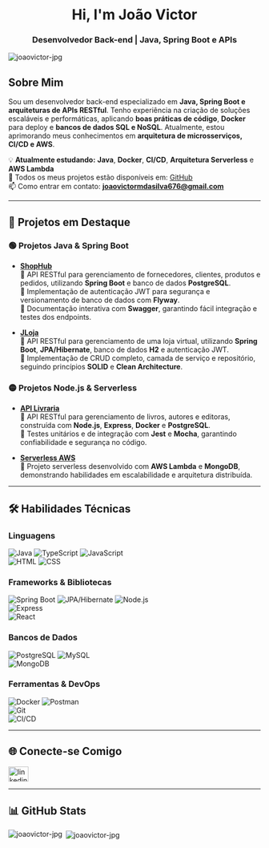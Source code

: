 <h1 align="center">Hi, I'm João Victor</h1>
<h3 align="center">Desenvolvedor Back-end | Java, Spring Boot e APIs</h3>

<p align="left">
 <img src="https://komarev.com/ghpvc/?username=joaovictor-jpg&label=Profile%20views&color=0e75b6&style=flat" alt="joaovictor-jpg" />
</p>

## Sobre Mim  
Sou um desenvolvedor back-end especializado em **Java, Spring Boot e arquiteturas de APIs RESTful**. Tenho experiência na criação de soluções escaláveis e performáticas, aplicando **boas práticas de código**, **Docker** para deploy e **bancos de dados SQL e NoSQL**. Atualmente, estou aprimorando meus conhecimentos em **arquitetura de microsserviços, CI/CD e AWS**.  

💡 **Atualmente estudando:** **Java**, **Docker**, **CI/CD**, **Arquitetura Serverless** e **AWS Lambda**  
📂 Todos os meus projetos estão disponíveis em: [GitHub](https://github.com/joaovictor-jpg)  
📫 Como entrar em contato: **joaovictormdasilva676@gmail.com**  

---

## 🚀 **Projetos em Destaque**

### 🟢 **Projetos Java & Spring Boot**
- **[ShopHub](https://github.com/joaovictor-jpg/ShopHub)**  
  🔹 API RESTful para gerenciamento de fornecedores, clientes, produtos e pedidos, utilizando **Spring Boot** e banco de dados **PostgreSQL**.  
  🔹 Implementação de autenticação JWT para segurança e versionamento de banco de dados com **Flyway**.  
  🔹 Documentação interativa com **Swagger**, garantindo fácil integração e testes dos endpoints.  

- **[JLoja](https://github.com/joaovictor-jpg/jLoja)**  
  🔹 API RESTful para gerenciamento de uma loja virtual, utilizando **Spring Boot**, **JPA/Hibernate**, banco de dados **H2** e autenticação JWT.  
  🔹 Implementação de CRUD completo, camada de serviço e repositório, seguindo princípios **SOLID** e **Clean Architecture**.  

### 🟡 **Projetos Node.js & Serverless**
- **[API Livraria](https://github.com/joaovictor-jpg/Node.js/tree/main/2969-workflow-dev-aula5-chore-unleash-setup)**  
  🔹 API RESTful para gerenciamento de livros, autores e editoras, construída com **Node.js**, **Express**, **Docker** e **PostgreSQL**.  
  🔹 Testes unitários e de integração com **Jest** e **Mocha**, garantindo confiabilidade e segurança no código.  

- **[Serverless AWS](https://github.com/joaovictor-jpg/Node.js/blob/main/2753-serverless-node/README.md)**  
  🔹 Projeto serverless desenvolvido com **AWS Lambda** e **MongoDB**, demonstrando habilidades em escalabilidade e arquitetura distribuída.  

---

## 🛠 **Habilidades Técnicas**

### **Linguagens**
![Java](https://img.shields.io/badge/-Java-007396?style=flat-square&logo=java&logoColor=white)
![TypeScript](https://img.shields.io/badge/-TypeScript-007ACC?style=flat-square&logo=typescript&logoColor=white) 
![JavaScript](https://img.shields.io/badge/-JavaScript-F7DF1E?style=flat-square&logo=javascript&logoColor=black)  
![HTML](https://img.shields.io/badge/-HTML5-E34F26?style=flat-square&logo=html5&logoColor=white)
![CSS](https://img.shields.io/badge/-CSS3-1572B6?style=flat-square&logo=css3&logoColor=white)  

### **Frameworks & Bibliotecas**
![Spring Boot](https://img.shields.io/badge/-Spring%20Boot-6DB33F?style=flat-square&logo=spring-boot&logoColor=white) 
![JPA/Hibernate](https://img.shields.io/badge/-Hibernate-59666C?style=flat-square&logo=hibernate&logoColor=white) 
![Node.js](https://img.shields.io/badge/-Node.js-339933?style=flat-square&logo=node.js&logoColor=white)  
![Express](https://img.shields.io/badge/-Express.js-000000?style=flat-square&logo=express&logoColor=white)  
![React](https://img.shields.io/badge/-React-61DAFB?style=flat-square&logo=react&logoColor=black)  

### **Bancos de Dados**
![PostgreSQL](https://img.shields.io/badge/-PostgreSQL-336791?style=flat-square&logo=postgresql&logoColor=white) 
![MySQL](https://img.shields.io/badge/-MySQL-4479A1?style=flat-square&logo=mysql&logoColor=white)  
![MongoDB](https://img.shields.io/badge/-MongoDB-47A248?style=flat-square&logo=mongodb&logoColor=white)  

### **Ferramentas & DevOps**
![Docker](https://img.shields.io/badge/-Docker-2496ED?style=flat-square&logo=docker&logoColor=white) 
![Postman](https://img.shields.io/badge/-Postman-FF6C37?style=flat-square&logo=postman&logoColor=white)  
![Git](https://img.shields.io/badge/-Git-F05032?style=flat-square&logo=git&logoColor=white)  
![CI/CD](https://img.shields.io/badge/-CI/CD-4285F4?style=flat-square&logo=github-actions&logoColor=white)  

---

## 🌐 **Conecte-se Comigo**
<p align="left">
<a href="https://www.linkedin.com/in/joaoperfilv2/" target="blank">
<img align="center" src="https://raw.githubusercontent.com/rahuldkjain/github-profile-readme-generator/master/src/images/icons/Social/linked-in-alt.svg" alt="linkedin" height="30" width="40" />
</a>
</p>

---

## 📊 **GitHub Stats**
<p><img align="left" src="https://github-readme-stats.vercel.app/api/top-langs?username=joaovictor-jpg&show_icons=true&locale=en&layout=compact" alt="joaovictor-jpg" /></p>

<p>&nbsp;<img align="center" src="https://github-readme-stats.vercel.app/api?username=joaovictor-jpg&show_icons=true&locale=en" alt="joaovictor-jpg" /></p>
